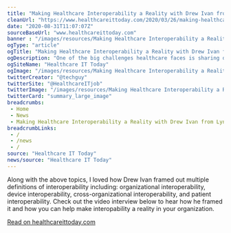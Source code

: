 ```yaml
--- 
title: "Making Healthcare Interoperability a Reality with Drew Ivan from Lyniate"
cleanUrl: "https://www.healthcareittoday.com/2020/03/26/making-healthcare-interoperability-a-reality-with-drew-ivan-from-lyniate/"
date: "2020-08-31T11:07:07Z"
sourceBaseUrl: "www.healthcareittoday.com"
banner : "/images/resources/Making Healthcare Interoperability a Reality with Drew Ivan from Lyniate.jpg"
ogType: "article"
ogTitle: "Making Healthcare Interoperability a Reality with Drew Ivan from Lyniate"
ogDescription: "One of the big challenges healthcare faces is sharing data between healthcare organizations who need that data. Healthcare interoperability, as we call it, has been a challenge for a long time. How"
ogSiteName: "Healthcare IT Today"
ogImage: "/images/resources/Making Healthcare Interoperability a Reality with Drew Ivan from Lyniate.jpg"
twitterCreator: "@techguy"
twitterSite: "@HealthcareITjob"
twitterImage: "/images/resources/Making Healthcare Interoperability a Reality with Drew Ivan from Lyniate.jpg"
twitterCard: "summary_large_image"
breadcrumbs:
 - Home
 - News
 - Making Healthcare Interoperability a Reality with Drew Ivan from Lyniate
breadcrumbLinks:
 - / 
 - /news
 - / 
source: "Healthcare IT Today"
news/source: "Healthcare IT Today"
---
```

Along with the above topics, I loved how Drew Ivan framed out multiple definitions of interoperability including: organizational interoperability, device interoperability, cross-organizational interoperability, and patient interoperability. Check out the video interview below to hear how he framed it and how you can help make interopability a reality in your organization.  
  
[Read on healthcareittoday.com](https://www.healthcareittoday.com/2020/03/26/making-healthcare-interoperability-a-reality-with-drew-ivan-from-lyniate/)
